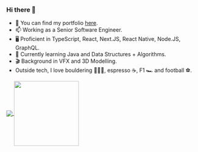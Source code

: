 ### Hi there 👋

- 🔭 You can find my portfolio [here](https://algrenpauna.com/).
- 📫 Working as a Senior Software Engineer.
- 🖥️ Proficient in TypeScript, React, Next.JS, React Native, Node.JS, GraphQL.
- 🌱 Currently learning Java and Data Structures + Algorithms.
- 🎬 Background in VFX and 3D Modelling.
- Outside tech, I love bouldering 🧗🏻‍♂️, espresso ☕, F1 🏎️ and football ⚽.

<a href="www.google.com">
  <img align="center" src="https://github-readme-stats.vercel.app/api?username=algren123&theme=tokyonight&hide=issues&show_icons=true&include_all_commits=true&bg_color=00000000" />
</a>
<a href="www.google.com">
  <img height=170 align="center" src="https://github-readme-stats.vercel.app/api/top-langs/?username=algren123&theme=tokyonight&layout=compact&card_width=320&bg_color=00000000" />
</a>
